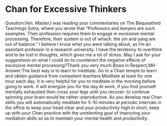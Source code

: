 # Chan for Excessive Thinkers

Question:Ven. Master,​I was reading your commentaries on The Bequeathed Teachings Sutra, where you wrote that “Professors and lawyers are such examples. Their profession requires them to engage in excessive mental processing. Therefore, their system is out of whack: the yin and yang are out of balance.”      I believe I know what you were talking about, as I’m an assistant professor in a research university. I have the tendency to overthink and to be lost in thoughts, which gives me a lot of stress. May I ask for your suggestions on what I could do to counteract the negative effects of excessive mental processing?Thank you very much.Bows in Respect,​MH  Answer:The best way is to learn to meditate. Go to a Chan temple to learn and obtain guidance from competent teachers.Meditate at least for one hour each day. It is very helpful for you to meditate in the morning before going to work. It will energize you for the day.At work, if you find yourself mentally exhausted then cross your legs until you recover: to continue spinning your brain would be rather unproductive. As you develop real Chan skills you will automatically meditate for 5-10 minutes at periodic intervals in the office to keep your head clear and your productivity high.​In short, keep up with your Chan practice with the unrelenting goal of improving your mediation skills so as to maintain your mental health and productivity.